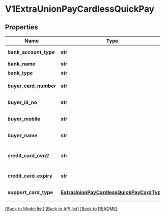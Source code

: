 # V1ExtraUnionPayCardlessQuickPay

## Properties
Name | Type | Description | Notes
------------ | ------------- | ------------- | -------------
**bank_account_type** | **str** | 银行卡类型 | [default to 'personal']
**bank_name** | **str** | 银行名称 | 
**bank_type** | **str** | 银行类型 | 
**buyer_card_number** | **str** | 付款方银行卡号 | 
**buyer_id_no** | **str** | 付款方身份证号 | 
**buyer_mobile** | **str** | 付款方银行预留手机号 | 
**buyer_name** | **str** | 付款方银行姓名 | 
**credit_card_cvn2** | **str** | 信用卡背面的末三位数字 | 
**credit_card_expiry** | **str** | 信用卡有效期 | 
**support_card_type** | [**ExtraUnionPayCardlessQuickPayCardType**](ExtraUnionPayCardlessQuickPayCardType.md) | 支持的银行卡类型 | 

[[Back to Model list]](../README.md#documentation-for-models) [[Back to API list]](../README.md#documentation-for-api-endpoints) [[Back to README]](../README.md)


